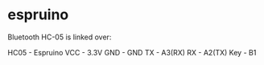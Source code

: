 # espruino

Bluetooth HC-05 is linked over:

HC05 - Espruino
VCC  - 3.3V
GND  - GND
TX   - A3(RX)
RX   - A2(TX)
Key  - B1

